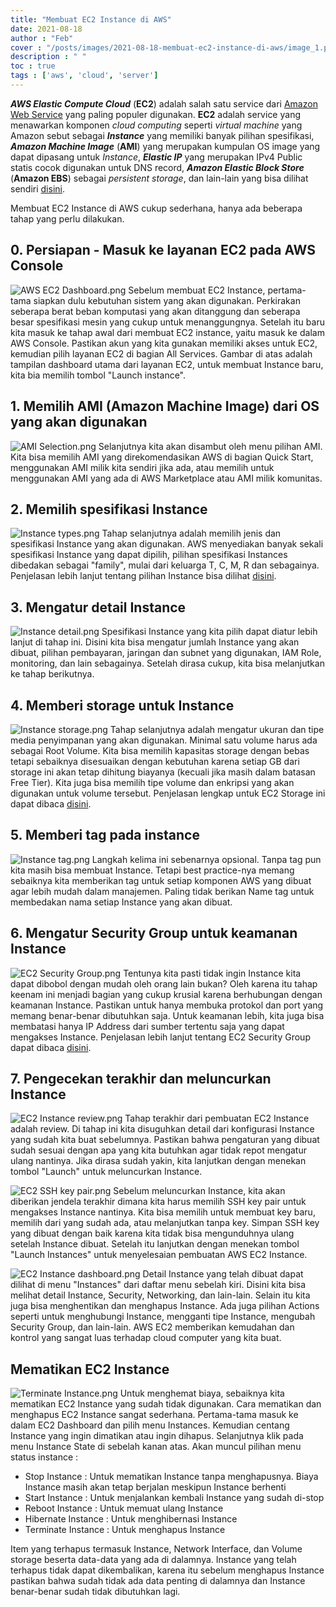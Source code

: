 ```yaml
---
title: "Membuat EC2 Instance di AWS"
date: 2021-08-18
author : "Feb"
cover : "/posts/images/2021-08-18-membuat-ec2-instance-di-aws/image_1.png"
description : " "
toc : true
tags : ['aws', 'cloud', 'server']
---
```


***AWS Elastic Compute Cloud*** (**EC2**) adalah salah satu service dari [Amazon Web Service](https://aws.amazon.com) yang paling populer digunakan. **EC2** adalah service yang menawarkan komponen *cloud computing* seperti *virtual machine* yang Amazon sebut sebagai ***Instance*** yang memiliki banyak pilihan spesifikasi, ***Amazon Machine Image*** (**AMI**) yang merupakan kumpulan OS image yang dapat dipasang untuk *Instance*, ***Elastic IP*** yang merupakan IPv4 Public statis cocok digunakan untuk DNS record, ***Amazon Elastic Block Store*** (**Amazon EBS**) sebagai *persistent storage*, dan lain-lain yang bisa dilihat sendiri [disini](https://docs.aws.amazon.com/ec2/index.html).

Membuat EC2 Instance di AWS cukup sederhana, hanya ada beberapa tahap yang perlu dilakukan.

## 0. Persiapan - Masuk ke layanan EC2 pada AWS Console

![AWS EC2 Dashboard.png](/posts/images/2021-08-18-membuat-ec2-instance-di-aws/image_2.png)
Sebelum membuat EC2 Instance, pertama-tama siapkan dulu kebutuhan sistem yang akan digunakan. Perkirakan seberapa berat beban komputasi yang akan ditanggung dan seberapa besar spesifikasi mesin yang cukup untuk menanggungnya. Setelah itu baru kita masuk ke tahap awal dari membuat EC2 instance, yaitu masuk ke dalam AWS Console. Pastikan akun yang kita gunakan memiliki akses untuk EC2, kemudian pilih layanan EC2 di bagian All Services. Gambar di atas adalah tampilan dashboard utama dari layanan EC2, untuk membuat Instance baru, kita bia memilih tombol "Launch instance".

## 1. Memilih AMI (Amazon Machine Image) dari OS yang akan digunakan

![AMI Selection.png](/posts/images/2021-08-18-membuat-ec2-instance-di-aws/image_3.png)
Selanjutnya kita akan disambut oleh menu pilihan AMI. Kita bisa memilih AMI yang direkomendasikan AWS di bagian Quick Start, menggunakan AMI milik kita sendiri jika ada, atau memilih untuk menggunakan AMI yang ada di AWS Marketplace atau AMI milik komunitas.

## 2. Memilih spesifikasi Instance

![Instance types.png](/posts/images/2021-08-18-membuat-ec2-instance-di-aws/image_4.png)
Tahap selanjutnya adalah memilih jenis dan spesifikasi Instance yang akan digunakan. AWS menyediakan banyak sekali spesifikasi Instance yang dapat dipilih, pilihan spesifikasi Instances dibedakan sebagai "family", mulai dari keluarga T, C, M, R dan sebagainya. Penjelasan lebih lanjut tentang pilihan Instance bisa dilihat [disini](https://aws.amazon.com/ec2/instance-types/).

## 3. Mengatur detail Instance

![Instance detail.png](/posts/images/2021-08-18-membuat-ec2-instance-di-aws/image_5.png)
Spesifikasi Instance yang kita pilih dapat diatur lebih lanjut di tahap ini. Disini kita bisa mengatur jumlah Instance yang akan dibuat, pilihan pembayaran, jaringan dan subnet yang digunakan, IAM Role, monitoring, dan lain sebagainya. Setelah dirasa cukup, kita bisa melanjutkan ke tahap berikutnya.

## 4. Memberi storage untuk Instance

![Instance storage.png](/posts/images/2021-08-18-membuat-ec2-instance-di-aws/image_6.png)
Tahap selanjutnya adalah mengatur ukuran dan tipe media penyimpanan yang akan digunakan. Minimal satu volume harus ada sebagai Root Volume. Kita bisa memilih kapasitas storage dengan bebas tetapi sebaiknya disesuaikan dengan kebutuhan karena setiap GB dari storage ini akan tetap dihitung biayanya (kecuali jika masih dalam batasan Free Tier). Kita juga bisa memilih tipe volume dan enkripsi yang akan digunakan untuk volume tersebut. Penjelasan lengkap untuk EC2 Storage ini dapat dibaca [disini](https://docs.aws.amazon.com/AWSEC2/latest/UserGuide/Storage.html?icmpid=docs_ec2_console).

## 5. Memberi tag pada instance

![Instance tag.png](/posts/images/2021-08-18-membuat-ec2-instance-di-aws/image_7.png)
Langkah kelima ini sebenarnya opsional. Tanpa tag pun kita masih bisa membuat Instance. Tetapi best practice-nya memang sebaiknya kita memberikan tag untuk setiap komponen AWS yang dibuat agar lebih mudah dalam manajemen. Paling tidak berikan Name tag untuk membedakan nama setiap Instance yang akan dibuat.

## 6. Mengatur Security Group untuk keamanan Instance

![EC2 Security Group.png](/posts/images/2021-08-18-membuat-ec2-instance-di-aws/image_8.png)
Tentunya kita pasti tidak ingin Instance kita dapat dibobol dengan mudah oleh orang lain bukan? Oleh karena itu tahap keenam ini menjadi bagian yang cukup krusial karena berhubungan dengan keamanan Instance. Pastikan untuk hanya membuka protokol dan port yang memang benar-benar dibutuhkan saja. Untuk keamanan lebih, kita juga bisa membatasi hanya IP Address dari sumber tertentu saja yang dapat mengakses Instance. Penjelasan lebih lanjut tentang EC2 Security Group dapat dibaca [disini](https://docs.aws.amazon.com/AWSEC2/latest/UserGuide/ec2-security-groups.html?icmpid=docs_ec2_console).

## 7. Pengecekan terakhir dan meluncurkan Instance

![EC2 Instance review.png](/posts/images/2021-08-18-membuat-ec2-instance-di-aws/image_9.png)
Tahap terakhir dari pembuatan EC2 Instance adalah review. Di tahap ini kita disuguhkan detail dari konfigurasi Instance yang sudah kita buat sebelumnya. Pastikan bahwa pengaturan yang dibuat sudah sesuai dengan apa yang kita butuhkan agar tidak repot mengatur ulang nantinya. Jika dirasa sudah yakin, kita lanjutkan dengan menekan tombol "Launch" untuk meluncurkan Instance.

![EC2 SSH key pair.png](/posts/images/2021-08-18-membuat-ec2-instance-di-aws/image_10.png)
Sebelum meluncurkan Instance, kita akan diberikan jendela terakhir dimana kita harus memilih SSH key pair untuk mengakses Instance nantinya. Kita bisa memilih untuk membuat key baru, memilih dari yang sudah ada, atau melanjutkan tanpa key. Simpan SSH key yang dibuat dengan baik karena kita tidak bisa mengunduhnya ulang setelah Instance dibuat. Setelah itu lanjutkan dengan menekan tombol "Launch Instances" untuk menyelesaian pembuatan AWS EC2 Instance.

![EC2 Instance dashboard.png](/posts/images/2021-08-18-membuat-ec2-instance-di-aws/image_11.png)
Detail Instance yang telah dibuat dapat dilihat di menu "Instances" dari daftar menu sebelah kiri. Disini kita bisa melihat detail Instance, Security, Networking, dan lain-lain. Selain itu kita juga bisa menghentikan dan menghapus Instance. Ada juga pilihan Actions seperti untuk menghubungi Instance, mengganti tipe Instance, mengubah Security Group, dan lain-lain. AWS EC2 memberikan kemudahan dan kontrol yang sangat luas terhadap cloud computer yang kita buat.

## Mematikan EC2 Instance

![Terminate Instance.png](/posts/images/2021-08-18-membuat-ec2-instance-di-aws/image_12.png)
Untuk menghemat biaya, sebaiknya kita mematikan EC2 Instance yang sudah tidak digunakan. Cara mematikan dan menghapus EC2 Instance sangat sederhana. Pertama-tama masuk ke dalam EC2 Dashboard dan pilih menu Instances. Kemudian centang Instance yang ingin dimatikan atau ingin dihapus. Selanjutnya klik pada menu Instance State di sebelah kanan atas. Akan muncul pilihan menu status instance :

- Stop Instance : Untuk mematikan Instance tanpa menghapusnya. Biaya Instance masih akan tetap berjalan meskipun Instance berhenti
- Start Instance : Untuk menjalankan kembali Instance yang sudah di-stop
- Reboot Instance : Untuk memuat ulang Instance
- Hibernate Instance : Untuk menghibernasi Instance
- Terminate Instance : Untuk menghapus Instance

Item yang terhapus termasuk Instance, Network Interface, dan Volume storage beserta data-data yang ada di dalamnya. Instance yang telah terhapus tidak dapat dikembalikan, karena itu sebelum menghapus Instance pastikan bahwa sudah tidak ada data penting di dalamnya dan Instance benar-benar sudah tidak dibutuhkan lagi.
